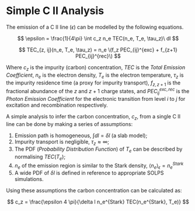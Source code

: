 # Simple C II Analysis

The emission of a C II line ($\epsilon$) can be modelled by the following equations. 

$$ \epsilon = \frac{1}{4\pi} \int c_z n_e TEC(n_e, T_e, \tau_z)\ dl $$

$$  TEC_{z, ij}(n_e, T_e, \tau_z) = n_e \(f_z PEC_{ij}^{exc} + f_{z+1} PEC_{ij}^{rec}\) $$

Where $c_z$ is the impurity (carbon) concentration, $TEC$ is the _Total Emission Coefficient_, $n_e$ is the electron 
density, $T_e$ is the electron temperature, $\tau_z$ is the impurity residence time (a proxy for impurity transport), 
$f_{z, z+1}$ is the fractional abundance of the $z$ and $z+1$ charge states, and $PEC_{ij}^{exc, rec}$ is the _Photon 
Emission Coefficient_ for the electronic transition from level $i$ to $j$ for excitation and recombination respectively.     

A simple analysis to infer the carbon concentration, $c_z$, from a single C II line can be done by making a series of 
assumptions:

1. Emission path is homogeneous, $\int dl = \delta l$ (a slab model);
2. Impurity transport is negligible, $\tau_z \approx \infty$;
3. The PDF (_Probability Distribution Function_) of $T_e$ can be described by normalising $TEC(T_e)$;
4. $n_e$ of the emission region is similar to the Stark density, $\langle n_e \rangle_{\epsilon} = n_e^{Stark}$
5. A wide PDF of $\delta l$ is defined in reference to appropriate SOLPS simulations.

Using these assumptions the carbon concentration can be calculated as:

$$ c_z = \frac{\epsilon 4 \pi}{\delta l n_e^{Stark} TEC(n_e^{Stark}, T_e)} $$